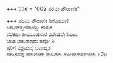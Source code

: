 +++
title = "002 ಪರಮ ಪೌರಾಣಿಕ"

+++
ಪರಮ ಪೌರಾಣಿಕ ಶಿರೋಮಣಿ  
ಬರವಿದೆತ್ತಣಿನಾಯ್ತು ಕೌತುಕ  
ವರಕಥಾ ಪೀಯೂಷಸಾರ ವಿಶೇಷವೇನುಂಟು  
ಚರಿತ ಚತುರಾಶ್ರಮ ತಪೋ ನಿ  
ಷ್ಠರಿಗೆ ವಿಶ್ರಮವೈ ಭವಾದೃಶ     
ದರುಶನವು ನಮಗೆಂದು ನುಡಿದರು ರೋಮಹರ್ಷಣಿಯ     ॥2॥